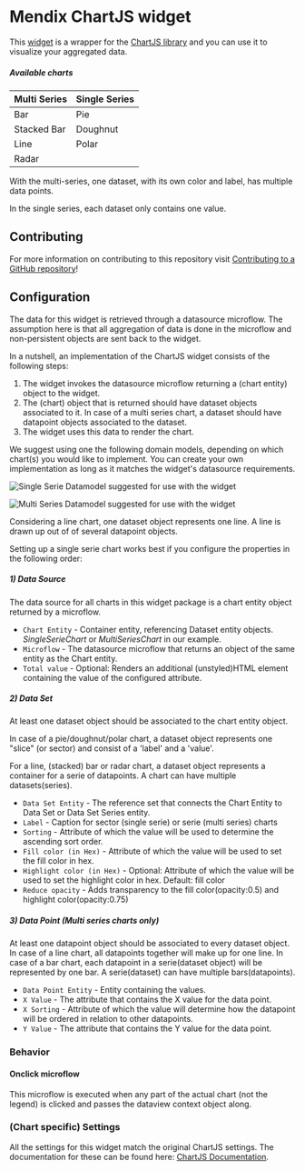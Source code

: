# Mendix ChartJS widget

This [widget](https://appstore.home.mendix.com/link/app/1712/Mendix/ChartJS-Widget) is a wrapper for the [ChartJS library](http://www.chartjs.org/) and you can use it to visualize your aggregated data.

##### Available charts
| Multi Series | Single Series|
|-----|-----|
| Bar | Pie |
|Stacked Bar | Doughnut |
| Line | Polar |
| Radar | |

With the multi-series, one dataset, with its own color and label, has multiple data points.

In the single series, each dataset only contains one value.

## Contributing

For more information on contributing to this repository visit [Contributing to a GitHub repository](https://world.mendix.com/display/howto50/Contributing+to+a+GitHub+repository)!

## Configuration

The data for this widget is retrieved through a datasource microflow. The assumption here is that all aggregation of data is done in the microflow and non-persistent objects are sent back to the widget.

In a nutshell, an implementation of the ChartJS widget consists of the following steps:

1. The widget invokes the datasource microflow returning a (chart entity) object to the widget.
2. The (chart) object that is returned should have dataset objects associated to it. In case of a multi series chart, a dataset should have datapoint objects associated to the dataset.
3. The widget uses this data to render the chart.

We suggest using one the following domain models, depending on which chart(s) you would like to implement. You can create your own implementation as long as it matches the widget's datasource requirements.

![Single Serie Datamodel suggested for use with the widget](https://github.com/mendix/ChartJS/blob/master/assets/singleserie_datamodel.png)


![Multi Series Datamodel suggested for use with the widget](https://github.com/mendix/ChartJS/blob/master/assets/multiseries_datamodel.png)

Considering a line chart, one dataset object represents one line. A line is drawn up out of of several datapoint objects.


Setting up a single serie chart works best if you configure the properties in the following order:
##### 1) Data Source
The data source for all charts in this widget package is a chart entity object returned by a microflow.

* `Chart Entity` - Container entity, referencing Dataset entity objects. _SingleSerieChart_ or _MultiSeriesChart_ in our example.
* `Microflow` - The datasource microflow that returns an object of the same entity as the Chart entity.
* `Total value` - Optional: Renders an additional (unstyled)HTML element containing the value of the configured attribute.

##### 2) Data Set
At least one dataset object should be associated to the chart entity object.

In case of a pie/doughnut/polar chart, a dataset object represents one "slice" (or sector) and consist of a 'label' and a 'value'.

For a line, (stacked) bar or radar chart, a dataset object represents a container for a serie of datapoints. A chart can have multiple datasets(series).

* `Data Set Entity` - The reference set that connects the Chart Entity to Data Set or Data Set Series entity.
* `Label` - Caption for sector (single serie) or serie (multi series) charts
* `Sorting` - Attribute of which the value will be used to determine the ascending sort order.
* `Fill color (in Hex)` - Attribute of which the value will be used to set the fill color in hex.
* `Highlight color (in Hex)` - Optional: Attribute of which the value will be used to set the highlight color in hex. Default: fill color
* `Reduce opacity` - Adds transparency to the fill color(opacity:0.5) and highlight color(opacity:0.75)


##### 3) Data Point (Multi series charts only)

At least one datapoint object should be associated to every dataset object.
In case of a line chart, all datapoints together will make up for one line.
In case of a bar chart, each datapoint in a serie(dataset object) will be represented by one bar. A serie(dataset) can have multiple bars(datapoints).

* `Data Point Entity` - Entity containing the values.
* `X Value` - The attribute that contains the X value for the data point.
* `X Sorting` - Attribute of which the value will determine how the datapoint will be ordered in relation to other datapoints.
* `Y Value` - The attribute that contains the Y value for the data point.

### Behavior

#### Onclick microflow

This microflow is executed when any part of the actual chart (not the legend) is clicked and passes the dataview context object along.

### (Chart specific) Settings

All the settings for this widget match the original ChartJS settings. The documentation for these can be found here: [ChartJS Documentation](http://www.chartjs.org/docs/).

